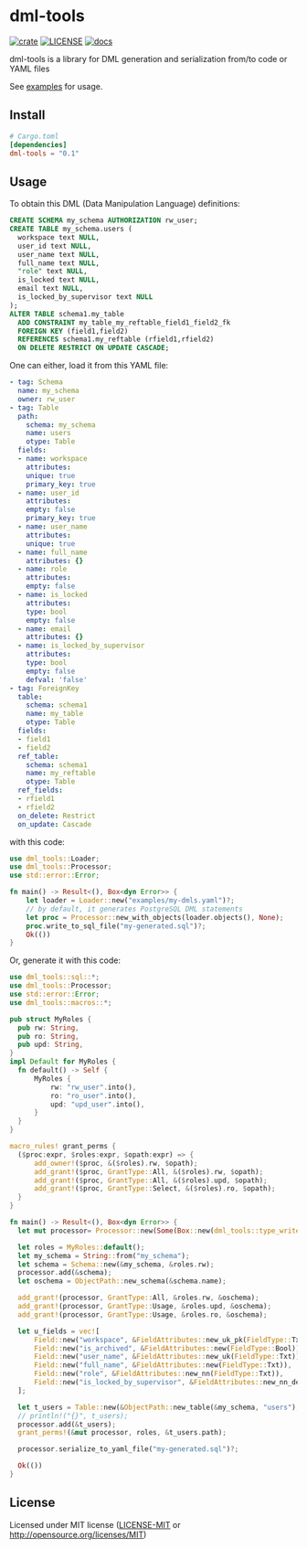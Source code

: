 # dml-tools
  [![crate](https://img.shields.io/crates/v/dml-tools.svg)](https://crates.io/crates/dml-tools)
  [![LICENSE](https://img.shields.io/crates/l/dml-tools.svg)](https://github.com/diegoefe/dml-tools/blob/main/LICENSE)
  [![docs](https://docs.rs/dml-tools/badge.svg)](https://docs.rs/dml-tools)

dml-tools is a library for DML generation and serialization from/to code or YAML files

See [examples](https://github.com/diegoefe/dml-tools/tree/main/examples) for usage.

## Install

```toml
# Cargo.toml
[dependencies]
dml-tools = "0.1"
```

## Usage
To obtain this DML (Data Manipulation Language) definitions:
  ```sql
  CREATE SCHEMA my_schema AUTHORIZATION rw_user;
  CREATE TABLE my_schema.users (
    workspace text NULL,
    user_id text NULL,
    user_name text NULL,
    full_name text NULL,
    "role" text NULL,
    is_locked text NULL,
    email text NULL,
    is_locked_by_supervisor text NULL
  );
  ALTER TABLE schema1.my_table
    ADD CONSTRAINT my_table_my_reftable_field1_field2_fk
    FOREIGN KEY (field1,field2)
    REFERENCES schema1.my_reftable (rfield1,rfield2)
    ON DELETE RESTRICT ON UPDATE CASCADE;
  ```

One can either, load it from this YAML file:
  ```yaml
  - tag: Schema
    name: my_schema
    owner: rw_user
  - tag: Table
    path:
      schema: my_schema
      name: users
      otype: Table
    fields:
    - name: workspace
      attributes:
      unique: true
      primary_key: true
    - name: user_id
      attributes:
      empty: false
      primary_key: true
    - name: user_name
      attributes:
      unique: true
    - name: full_name
      attributes: {}
    - name: role
      attributes:
      empty: false
    - name: is_locked
      attributes:
      type: bool
      empty: false
    - name: email
      attributes: {}
    - name: is_locked_by_supervisor
      attributes:
      type: bool
      empty: false
      defval: 'false'
  - tag: ForeignKey
    table:
      schema: schema1
      name: my_table
      otype: Table
    fields:
    - field1
    - field2
    ref_table:
      schema: schema1
      name: my_reftable
      otype: Table
    ref_fields:
    - rfield1
    - rfield2
    on_delete: Restrict
    on_update: Cascade
  ```
  
  with this code:
  ```rust
  use dml_tools::Loader;
  use dml_tools::Processor;
  use std::error::Error;

  fn main() -> Result<(), Box<dyn Error>> {
      let loader = Loader::new("examples/my-dmls.yaml")?;
      // by default, it generates PostgreSQL DML statements
      let proc = Processor::new_with_objects(loader.objects(), None);
      proc.write_to_sql_file("my-generated.sql")?;
      Ok(())
  }
  ```
  
  Or, generate it with this code:
  ```rust
  use dml_tools::sql::*;
  use dml_tools::Processor;
  use std::error::Error;
  use dml_tools::macros::*;

  pub struct MyRoles {
    pub rw: String,
    pub ro: String,
    pub upd: String,
  }
  impl Default for MyRoles {
    fn default() -> Self {
        MyRoles {
            rw: "rw_user".into(),
            ro: "ro_user".into(),
            upd: "upd_user".into(),
        }
    }
  }

  macro_rules! grant_perms {
    ($proc:expr, $roles:expr, $opath:expr) => {
        add_owner!($proc, &($roles).rw, $opath);
        add_grant!($proc, GrantType::All, &($roles).rw, $opath);
        add_grant!($proc, GrantType::All, &($roles).upd, $opath);
        add_grant!($proc, GrantType::Select, &($roles).ro, $opath);
    }
  }

  fn main() -> Result<(), Box<dyn Error>> {
    let mut processor= Processor::new(Some(Box::new(dml_tools::type_writers::Mysql{})));

    let roles = MyRoles::default();
    let my_schema = String::from("my_schema");
    let schema = Schema::new(&my_schema, &roles.rw);
    processor.add(&schema);
    let oschema = ObjectPath::new_schema(&schema.name);

    add_grant!(processor, GrantType::All, &roles.rw, &oschema);
    add_grant!(processor, GrantType::Usage, &roles.upd, &oschema);
    add_grant!(processor, GrantType::Usage, &roles.ro, &oschema);

    let u_fields = vec![
        Field::new("workspace", &FieldAttributes::new_uk_pk(FieldType::Txt)),
        Field::new("is_archived", &FieldAttributes::new(FieldType::Bool)),
        Field::new("user_name", &FieldAttributes::new_uk(FieldType::Txt)),
        Field::new("full_name", &FieldAttributes::new(FieldType::Txt)),
        Field::new("role", &FieldAttributes::new_nn(FieldType::Txt)),
        Field::new("is_locked_by_supervisor", &FieldAttributes::new_nn_def(FieldType::Bool, "false")),
    ];

    let t_users = Table::new(&ObjectPath::new_table(&my_schema, "users"), u_fields);
    // println!("{}", t_users);
    processor.add(&t_users);
    grant_perms!(&mut processor, roles, &t_users.path);

    processor.serialize_to_yaml_file("my-generated.sql")?;

    Ok(())
  }
```

## License

Licensed under MIT license ([LICENSE-MIT](LICENSE) or <http://opensource.org/licenses/MIT>)

